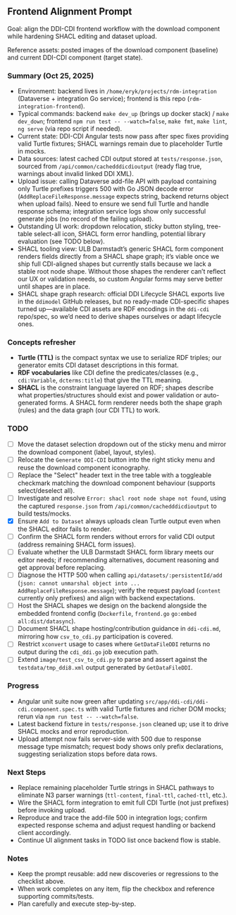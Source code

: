 ## Frontend Alignment Prompt

Goal: align the DDI-CDI frontend workflow with the download component while hardening SHACL editing and dataset upload.

Reference assets: posted images of the download component (baseline) and current DDI-CDI component (target state).

### Summary (Oct 25, 2025)
- Environment: backend lives in `/home/eryk/projects/rdm-integration` (Dataverse + integration Go service); frontend is this repo (`rdm-integration-frontend`).
- Typical commands: backend `make dev_up` (brings up docker stack) / `make dev_down`; frontend `npm run test -- --watch=false`, `make fmt`, `make lint`, `ng serve` (via repo script if needed).
- Current state: DDI-CDI Angular tests now pass after spec fixes providing valid Turtle fixtures; SHACL warnings remain due to placeholder Turtle in mocks.
- Data sources: latest cached CDI output stored at `tests/response.json`, sourced from `/api/common/cachedddicdioutput` (ready flag true, warnings about invalid linked DDI XML).
- Upload issue: calling Dataverse add-file API with payload containing only Turtle prefixes triggers 500 with Go JSON decode error (`AddReplaceFileResponse.message` expects string, backend returns object when upload fails). Need to ensure we send full Turtle and handle response schema; integration service logs show only successful generate jobs (no record of the failing upload).
- Outstanding UI work: dropdown relocation, sticky button styling, tree-table select-all icon, SHACL form error handling, potential library evaluation (see TODO below).
- SHACL tooling view: ULB Darmstadt’s generic SHACL form component renders fields directly from a SHACL shape graph; it’s viable once we ship full CDI-aligned shapes but currently stalls because we lack a stable root node shape. Without those shapes the renderer can’t reflect our UX or validation needs, so custom Angular forms may serve better until shapes are in place.
- SHACL shape graph research: official DDI Lifecycle SHACL exports live in the `ddimodel` GitHub releases, but no ready-made CDI-specific shapes turned up—available CDI assets are RDF encodings in the `ddi-cdi` repo/spec, so we’d need to derive shapes ourselves or adapt lifecycle ones.

### Concepts refresher
- **Turtle (TTL)** is the compact syntax we use to serialize RDF triples; our generator emits CDI dataset descriptions in this format.
- **RDF vocabularies** like CDI define the predicates/classes (e.g., `cdi:Variable`, `dcterms:title`) that give the TTL meaning.
- **SHACL** is the constraint language layered on RDF; shapes describe what properties/structures should exist and power validation or auto-generated forms. A SHACL form renderer needs both the shape graph (rules) and the data graph (our CDI TTL) to work.

### TODO
- [ ] Move the dataset selection dropdown out of the sticky menu and mirror the download component (label, layout, styles).
- [ ] Relocate the `Generate DDI-CDI` button into the right sticky menu and reuse the download component iconography.
- [ ] Replace the "Select" header text in the tree table with a toggleable checkmark matching the download component behaviour (supports select/deselect all).
- [ ] Investigate and resolve `Error: shacl root node shape not found`, using the captured `response.json` from `/api/common/cachedddicdioutput` to build tests/mocks.
- [x] Ensure `Add to Dataset` always uploads clean Turtle output even when the SHACL editor fails to render.
- [ ] Confirm the SHACL form renders without errors for valid CDI output (address remaining SHACL form issues).
- [ ] Evaluate whether the ULB Darmstadt SHACL form library meets our editor needs; if recommending alternatives, document reasoning and get approval before replacing.
- [ ] Diagnose the HTTP 500 when calling `api/datasets/:persistentId/add` (`json: cannot unmarshal object into ... AddReplaceFileResponse.message`); verify the request payload (`content` currently only prefixes) and align with backend expectations.
- [ ] Host the SHACL shapes we design on the backend alongside the embedded frontend config (`Dockerfile`, `frontend.go` `go:embed all:dist/datasync`).
- [ ] Document SHACL shape hosting/contribution guidance in `ddi-cdi.md`, mirroring how `csv_to_cdi.py` participation is covered.
- [ ] Restrict `xconvert` usage to cases where `GetDataFileDDI` returns no output during the `cdi_ddi.go` job execution path.
- [ ] Extend `image/test_csv_to_cdi.py` to parse and assert against the `testdata/tmp_ddi8.xml` output generated by `GetDataFileDDI`.

### Progress
- Angular unit suite now green after updating `src/app/ddi-cdi/ddi-cdi.component.spec.ts` with valid Turtle fixtures and richer DOM mocks; rerun via `npm run test -- --watch=false`.
- Latest backend fixture in `tests/response.json` cleaned up; use it to drive SHACL mocks and error reproduction.
- Upload attempt now fails server-side with 500 due to response message type mismatch; request body shows only prefix declarations, suggesting serialization stops before data rows.

### Next Steps
- Replace remaining placeholder Turtle strings in SHACL pathways to eliminate N3 parser warnings (`ttl-content`, `final-ttl`, `cached-ttl`, etc.).
- Wire the SHACL form integration to emit full CDI Turtle (not just prefixes) before invoking upload.
- Reproduce and trace the add-file 500 in integration logs; confirm expected response schema and adjust request handling or backend client accordingly.
- Continue UI alignment tasks in TODO list once backend flow is stable.
### Notes
- Keep the prompt reusable: add new discoveries or regressions to the checklist above.
- When work completes on any item, flip the checkbox and reference supporting commits/tests.
- Plan carefully and execute step-by-step.
